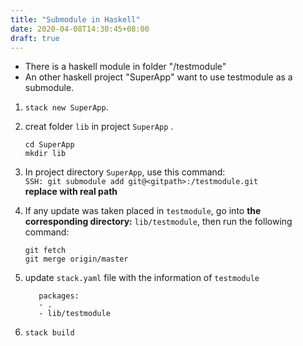 ```yaml
---
title: "Submodule in Haskell"
date: 2020-04-08T14:30:45+08:00
draft: true
---
```


- There is a haskell module in folder "/testmodule"
- An other haskell project "SuperApp" want to use testmodule as a submodule. 

1. `stack new SuperApp`.
1. creat folder `lib` in project `SuperApp` .
   ```
   cd SuperApp
   mkdir lib
   ```
1. In project directory `SuperApp`, use this command:  
```SSH: git submodule add git@<gitpath>:/testmodule.git```  
**replace <gitpath> with real path**

1. If any update was taken placed in `testmodule`, go into **the corresponding directory:** `lib/testmodule`, then run the following command:
    ```
    git fetch
    git merge origin/master
    ```
1. update `stack.yaml` file with the information of `testmodule`
    ```
       packages:
       - .
       - lib/testmodule
    ```
1. `stack build`
